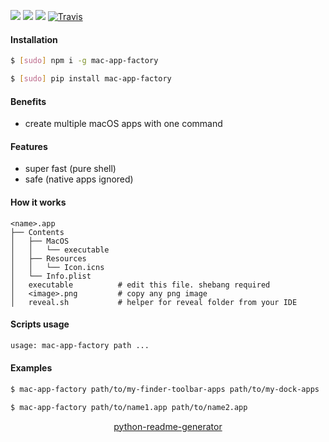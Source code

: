 <!--
https://pypi.org/project/readme-generator/
https://pypi.org/project/python-readme-generator/
-->

[![](https://img.shields.io/badge/OS-macOS-blue.svg?longCache=True)]()
[![](https://img.shields.io/pypi/v/mac-app-factory.svg?maxAge=3600)](https://pypi.org/project/mac-app-factory/)
[![](https://img.shields.io/npm/v/mac-app-factory.svg?maxAge=3600)](https://www.npmjs.com/package/mac-app-factory)
[![Travis](https://api.travis-ci.org/looking-for-a-job/mac-app-factory.svg?branch=master)](https://travis-ci.org/looking-for-a-job/mac-app-factory/)

#### Installation
```bash
$ [sudo] npm i -g mac-app-factory
```
```bash
$ [sudo] pip install mac-app-factory
```

#### Benefits
+   create multiple macOS apps with one command

#### Features
+   super fast (pure shell)
+   safe (native apps ignored)

#### How it works
```
<name>.app
├── Contents
│   ├── MacOS
│   │   └── executable
│   ├── Resources
│   │   └── Icon.icns
│   └── Info.plist
│   executable          # edit this file. shebang required
│   <image>.png         # copy any png image
│   reveal.sh           # helper for reveal folder from your IDE
```

#### Scripts usage
```bash
usage: mac-app-factory path ...
```

#### Examples
```bash
$ mac-app-factory path/to/my-finder-toolbar-apps path/to/my-dock-apps
```

```bash
$ mac-app-factory path/to/name1.app path/to/name2.app
```

<p align="center">
    <a href="https://pypi.org/project/python-readme-generator/">python-readme-generator</a>
</p>
